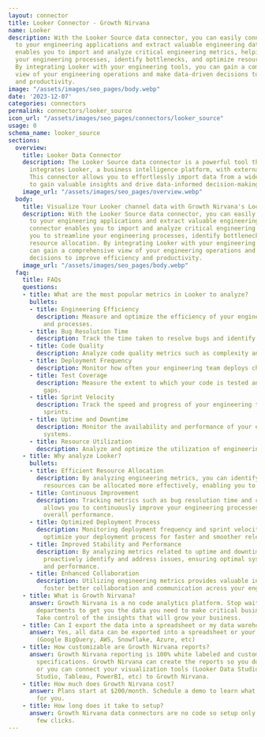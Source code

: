 ```yaml
---
layout: connector
title: Looker Connector - Growth Nirvana
name: Looker
description: With the Looker Source data connector, you can easily connect Looker
  to your engineering applications and extract valuable engineering data. This connector
  enables you to import and analyze critical engineering metrics, helping you to streamline
  your engineering processes, identify bottlenecks, and optimize resource allocation.
  By integrating Looker with your engineering tools, you can gain a comprehensive
  view of your engineering operations and make data-driven decisions to improve efficiency
  and productivity.
image: "/assets/images/seo_pages/body.webp"
date: '2023-12-07'
categories: connectors
permalink: connectors/looker_source
icon_url: "/assets/images/seo_pages/connectors/looker_source"
usage: 0
schema_name: looker_source
sections:
  overview:
    title: Looker Data Connector
    description: The Looker Source data connector is a powerful tool that seamlessly
      integrates Looker, a business intelligence platform, with external data sources.
      This connector allows you to effortlessly import data from a wide range of sources
      to gain valuable insights and drive data-informed decision-making.
    image_url: "/assets/images/seo_pages/overview.webp"
  body:
    title: Visualize Your Looker channel data with Growth Nirvana's Looker Connector
    description: With the Looker Source data connector, you can easily connect Looker
      to your engineering applications and extract valuable engineering data. This
      connector enables you to import and analyze critical engineering metrics, helping
      you to streamline your engineering processes, identify bottlenecks, and optimize
      resource allocation. By integrating Looker with your engineering tools, you
      can gain a comprehensive view of your engineering operations and make data-driven
      decisions to improve efficiency and productivity.
    image_url: "/assets/images/seo_pages/body.webp"
  faq:
    title: FAQs
    questions:
    - title: What are the most popular metrics in Looker to analyze?
      bullets:
      - title: Engineering Efficiency
        description: Measure and optimize the efficiency of your engineering team
          and processes.
      - title: Bug Resolution Time
        description: Track the time taken to resolve bugs and identify areas for improvement.
      - title: Code Quality
        description: Analyze code quality metrics such as complexity and maintainability.
      - title: Deployment Frequency
        description: Monitor how often your engineering team deploys changes to production.
      - title: Test Coverage
        description: Measure the extent to which your code is tested and identify
          gaps.
      - title: Sprint Velocity
        description: Track the speed and progress of your engineering team during
          sprints.
      - title: Uptime and Downtime
        description: Monitor the availability and performance of your engineering
          systems.
      - title: Resource Utilization
        description: Analyze and optimize the utilization of engineering resources.
    - title: Why analyze Looker?
      bullets:
      - title: Efficient Resource Allocation
        description: By analyzing engineering metrics, you can identify areas where
          resources can be allocated more effectively, enabling you to improve productivity.
      - title: Continuous Improvement
        description: Tracking metrics such as bug resolution time and code quality
          allows you to continuously improve your engineering processes for enhanced
          overall performance.
      - title: Optimized Deployment Process
        description: Monitoring deployment frequency and sprint velocity helps you
          optimize your deployment process for faster and smoother releases.
      - title: Improved Stability and Performance
        description: By analyzing metrics related to uptime and downtime, you can
          proactively identify and address issues, ensuring optimal system stability
          and performance.
      - title: Enhanced Collaboration
        description: Utilizing engineering metrics provides valuable insights that
          foster better collaboration and communication across your engineering team.
    - title: What is Growth Nirvana?
      answer: Growth Nirvana is a no code analytics platform. Stop waiting for other
        departments to get you the data you need to make critical business decisions.
        Take control of the insights that will grow your business.
    - title: Can I export the data into a spreadsheet or my data warehouse?
      answer: Yes, all data can be exported into a spreadsheet or your data warehouse
        (Google BigQuery, AWS, Snowflake, Azure, etc)
    - title: How customizable are Growth Nirvana reports?
      answer: Growth Nirvana reporting is 100% white labeled and customized to your
        specifications. Growth Nirvana can create the reports so you don’t have to
        or you can connect your visualization tools (Looker Data Studio/Google Data
        Studio, Tableau, PowerBI, etc) to Growth Nirvana.
    - title: How much does Growth Nirvana cost?
      answer: Plans start at $200/month. Schedule a demo to learn what plan is best
        for you.
    - title: How long does it take to setup?
      answer: Growth Nirvana data connectors are no code so setup only requires a
        few clicks.
---
```

